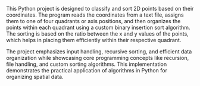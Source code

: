 This Python project is designed to classify and sort 2D points based on their coordinates. The program reads the coordinates from a text file, assigns them to one of four quadrants or axis positions, and then organizes the points within each quadrant using a custom binary insertion sort algorithm. The sorting is based on the ratio between the x and y values of the points, which helps in placing them efficiently within their respective quadrant.

The project emphasizes input handling, recursive sorting, and efficient data organization while showcasing core programming concepts like recursion, file handling, and custom sorting algorithms. This implementation demonstrates the practical application of algorithms in Python for organizing spatial data.
